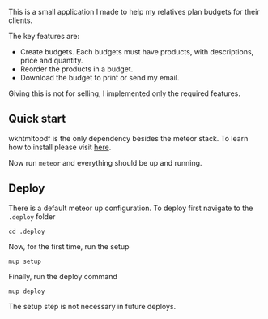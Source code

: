 This is a small application I made to help my relatives plan budgets for their clients.

The key features are:

* Create budgets. Each budgets must have products, with descriptions, price and quantity.
* Reorder the products in a budget.
* Download the budget to print or send my email.

Giving this is not for selling, I implemented only the required features.

## Quick start

wkhtmltopdf is the only dependency besides the meteor stack. To learn how to install please visit [here](http://wkhtmltopdf.org/).

Now run `meteor` and everything should be up and running.

## Deploy

There is a default meteor up configuration. To deploy first navigate to the `.deploy` folder

```
cd .deploy
```

Now, for the first time, run the setup

```
mup setup
```

Finally, run the deploy command

```
mup deploy
```

The setup step is not necessary in future deploys.
